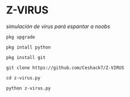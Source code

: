 # Z-VIRUS
*simulación de virus pará espantar a noobs*
~~~
pkg upgrade

pkg intall python

pkg install git

git clone https://github.com/Ceshack7/Z-VIRUS

cd z-virus.py

python z-virus.py
